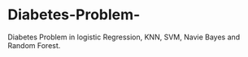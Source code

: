 # Diabetes-Problem-
Diabetes Problem in logistic Regression, KNN, SVM, Navie Bayes and Random Forest.
